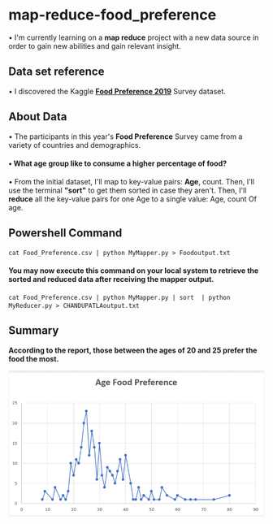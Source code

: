 # map-reduce-food_preference

• I'm currently learning on a **map reduce** project with a new data source in order to gain new abilities and gain relevant insight.

## Data set reference

• I discovered the Kaggle  [**Food Preference 2019**](https://www.kaggle.com/vijayashreer/food-preferences) Survey dataset. </br>

## About Data
• The participants in this year's **Food Preference** Survey came from a variety of countries and demographics.

#### • What age group like to consume a higher percentage of food?

• From the initial dataset, I'll map to key-value pairs: **Age**, count. Then, I'll use the terminal **"sort"** to get them sorted in case they aren't. Then, I'll **reduce** all the key-value pairs for one Age to a single value: Age, count Of age.

## Powershell Command
```
cat Food_Preference.csv | python MyMapper.py > Foodoutput.txt
```
#### You may now execute this command on your local system to retrieve the sorted and reduced data after receiving the mapper output.

```
cat Food_Preference.csv | python MyMapper.py | sort  | python MyReducer.py > CHANDUPATLAoutput.txt
```
## Summary
**According to the report, those between the ages of 20 and 25 prefer the food the most.** </br>

![Scatter](/image/Scatter.PNG)
